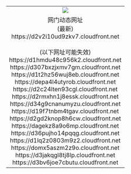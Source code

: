 ﻿<table>
  <tr></tr>
  <tr><td colspan=2 align=center><img src="https://d2v2i10ud9zkv7.cloudfront.net/Up/oGate.jpg" /></td></tr>
  <tr><td colspan=2 align=center>网门动态网址<br/>(最新)
<br>https://d2v2i10ud9zkv7.cloudfront.net
<br/><br/>(以下网址可能失效)
<br>https://d1hmdu48c956k2.cloudfront.net
<br>https://d307bxzjxmv7gm.cloudfront.net
<br>https://d1t2hz56wuj8eb.cloudfront.net
<br>https://depa4l4utyrob.cloudfront.net
<br>https://d2c24lten93cgl.cloudfront.net
<br>https://d2rmxhn1j8essk.cloudfront.net
<br>https://d34g9cnanumyzu.cloudfront.net
<br>https://d19f7tnbm4tgav.cloudfront.net
<br>https://d2gd2knop8h6cw.cloudfront.net
<br>https://dagekz8a9o6mp.cloudfront.net
<br>https://d36pujho14pqqg.cloudfront.net
<br>https://d1lq2z0803m9z2.cloudfront.net
<br>https://domx5aszm2z9o.cloudfront.net
<br>https://d3jakqgl8tj8lp.cloudfront.net
<br>https://d3bv6joe7cbutu.cloudfront.net
    </td>
  </tr>
</table>
